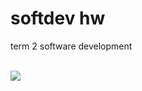 # softdev hw
<p>term 2 software development</p> 
<br> 
<img src="http://o.aolcdn.com/hss/storage/midas/c7ea4d2b38ad30e62a679ed5f4d6dfd9/200129886/MrGrumblecat-1.jpeg"></img> 
